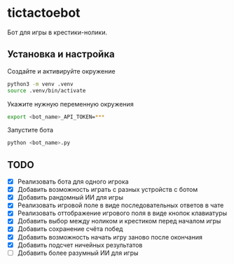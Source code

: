 # tictactoebot

Бот для игры в крестики-нолики.

## Установка и настройка

Создайте и активируйте окружение
```sh
python3 -m venv .venv
source .venv/bin/activate
```

Укажите нужную переменную окружения
```sh
export <bot_name>_API_TOKEN=***
```

Запустите бота
```sh
python <bot_name>.py
```

## TODO

- [x] Реализовать бота для одного игрока
- [x] Добавить возможность играть с разных устройств с ботом
- [x] Добавить рандомный ИИ для игры
- [x] Реализовать игровой поле в виде последовательных ответов в чате
- [x] Реализовать оттображение игрового поля в виде кнопок клавиатуры
- [x] Добавить выбор между ноликом и крестиком перед началом игры
- [x] Добавить сохранение счёта побед
- [x] Добавить возможность начать игру заново после окончания
- [x] Добавить подсчет ничейных результатов
- [ ] Добавить более разумный ИИ для игры
